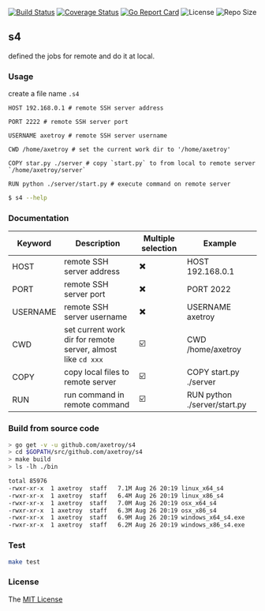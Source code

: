 [![Build Status](https://travis-ci.com/axetroy/s4.svg?branch=master)](https://travis-ci.com/axetroy/s4)
[![Coverage Status](https://coveralls.io/repos/github/axetroy/s4/badge.svg?branch=master)](https://coveralls.io/github/axetroy/s4?branch=master)
[![Go Report Card](https://goreportcard.com/badge/github.com/axetroy/s4)](https://goreportcard.com/report/github.com/axetroy/s4)
![License](https://img.shields.io/github/license/axetroy/s4.svg)
![Repo Size](https://img.shields.io/github/repo-size/axetroy/s4.svg)

## s4

defined the jobs for remote and do it at local.

### Usage

create a file name `.s4`

```s4
HOST 192.168.0.1 # remote SSH server address

PORT 2222 # remote SSH server port

USERNAME axetroy # remote SSH server username

CWD /home/axetroy # set the current work dir to '/home/axetroy'

COPY star.py ./server # copy `start.py` to from local to remote server `/home/axetroy/server`

RUN python ./server/start.py # execute command on remote server
```

```bash
$ s4 --help
```

### Documentation

| Keyword  | Description                                                  | Multiple selection | Example                      |
| -------- | ------------------------------------------------------------ | ------------------ | ---------------------------- |
| HOST     | remote SSH server address                                    | ✖️                 | HOST 192.168.0.1             |
| PORT     | remote SSH server port                                       | ✖️                 | PORT 2022                    |
| USERNAME | remote SSH server username                                   | ✖️                 | USERNAME axetroy             |
| CWD      | set current work dir for remote server, almost like `cd xxx` | ☑️                 | CWD /home/axetroy            |
| COPY     | copy local files to remote server                            | ☑️                 | COPY start.py ./server       |
| RUN      | run command in remote command                                | ☑️                 | RUN python ./server/start.py |

### Build from source code

```bash
> go get -v -u github.com/axetroy/s4
> cd $GOPATH/src/github.com/axetroy/s4
> make build
> ls -lh ./bin

total 85976
-rwxr-xr-x  1 axetroy  staff   7.1M Aug 26 20:19 linux_x64_s4
-rwxr-xr-x  1 axetroy  staff   6.4M Aug 26 20:19 linux_x86_s4
-rwxr-xr-x  1 axetroy  staff   7.0M Aug 26 20:19 osx_x64_s4
-rwxr-xr-x  1 axetroy  staff   6.3M Aug 26 20:19 osx_x86_s4
-rwxr-xr-x  1 axetroy  staff   6.9M Aug 26 20:19 windows_x64_s4.exe
-rwxr-xr-x  1 axetroy  staff   6.2M Aug 26 20:19 windows_x86_s4.exe
```

### Test

```bash
make test
```

### License

The [MIT License](https://github.com/axetroy/s4/blob/master/LICENSE)
